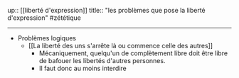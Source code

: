 up:: [[liberté d'expression]]
title:: "les problèmes que pose la liberté d'expression"
#zététique 

---

 - Problèmes logiques 
     - [[La liberté des uns s'arrête là ou commence celle des autres]]
         - Mécaniquement, quelqu'un de complètement libre doit être libre de bafouer les libertés d'autres personnes.
         - Il faut donc au moins interdire 
